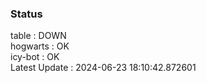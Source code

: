 ### Status


table : DOWN  
hogwarts : OK  
icy-bot : OK  
Latest Update : 2024-06-23 18:10:42.872601
